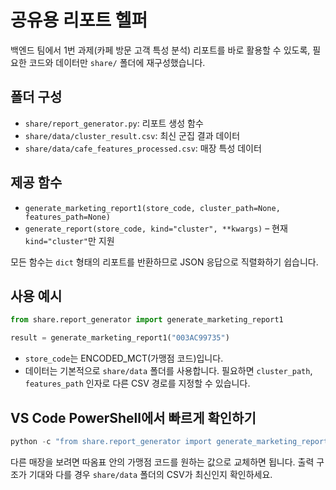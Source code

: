 # 공유용 리포트 헬퍼

백엔드 팀에서 1번 과제(카페 방문 고객 특성 분석) 리포트를 바로 활용할 수 있도록, 필요한 코드와 데이터만 `share/` 폴더에 재구성했습니다.

## 폴더 구성

- `share/report_generator.py`: 리포트 생성 함수
- `share/data/cluster_result.csv`: 최신 군집 결과 데이터
- `share/data/cafe_features_processed.csv`: 매장 특성 데이터

## 제공 함수

- `generate_marketing_report1(store_code, cluster_path=None, features_path=None)`
- `generate_report(store_code, kind="cluster", **kwargs)` – 현재 `kind="cluster"`만 지원

모든 함수는 `dict` 형태의 리포트를 반환하므로 JSON 응답으로 직렬화하기 쉽습니다.

## 사용 예시

```python
from share.report_generator import generate_marketing_report1

result = generate_marketing_report1("003AC99735")
```

- `store_code`는 ENCODED_MCT(가맹점 코드)입니다.
- 데이터는 기본적으로 `share/data` 폴더를 사용합니다. 필요하면 `cluster_path`, `features_path` 인자로 다른 CSV 경로를 지정할 수 있습니다.

## VS Code PowerShell에서 빠르게 확인하기

```powershell
python -c "from share.report_generator import generate_marketing_report1; import json; report = generate_marketing_report1('003AC99735'); print(json.dumps(report, ensure_ascii=False, indent=2))"
```

다른 매장을 보려면 따옴표 안의 가맹점 코드를 원하는 값으로 교체하면 됩니다. 출력 구조가 기대와 다를 경우 `share/data` 폴더의 CSV가 최신인지 확인하세요.
